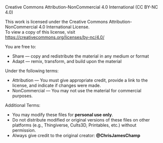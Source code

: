 Creative Commons Attribution-NonCommercial 4.0 International (CC BY-NC 4.0)

This work is licensed under the Creative Commons Attribution-NonCommercial 4.0 International License.  
To view a copy of this license, visit https://creativecommons.org/licenses/by-nc/4.0/

You are free to:
- Share — copy and redistribute the material in any medium or format
- Adapt — remix, transform, and build upon the material

Under the following terms:
- Attribution — You must give appropriate credit, provide a link to the license, and indicate if changes were made.
- NonCommercial — You may not use the material for commercial purposes.

Additional Terms:
- You may modify these files for **personal use only**.
- Do not distribute modified or original versions of these files on other platforms (e.g., Thingiverse, Cults3D, Printables, etc.) without permission.
- Always give credit to the original creator: **@ChrisJamesChamp**
